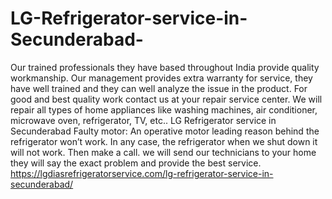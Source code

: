 # LG-Refrigerator-service-in-Secunderabad-
   Our trained professionals they have based throughout India provide quality workmanship. Our management provides extra warranty for service, they have well trained and they can well analyze the issue in the product. For good and best quality work contact us at your repair service center. We will repair all types of home appliances like washing machines, air conditioner, microwave oven, refrigerator, TV, etc.. LG Refrigerator service in Secunderabad  Faulty motor: An operative motor leading reason behind the refrigerator won’t work. In any case, the refrigerator when we shut down it will not work. Then make a call. we will send our technicians to your home they will say the exact problem and provide the best service. https://lgdiasrefrigeratorservice.com/lg-refrigerator-service-in-secunderabad/ 
